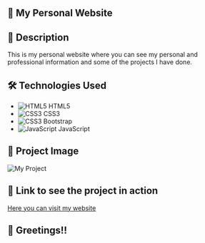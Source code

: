 ## :rocket: My Personal Website

## :page_with_curl: Description

This is my personal website where you can see my personal and professional information and some of the projects I have done.

## :hammer_and_wrench: Technologies Used

- ![HTML5](https://img.icons8.com/color/48/000000/html-5--v1.png) HTML5
- ![CSS3](https://img.icons8.com/color/48/000000/css3.png) CSS3
- ![CSS3](https://img.icons8.com/color/48/000000/bootstrap.png) Bootstrap
- ![JavaScript](https://img.icons8.com/color/48/000000/javascript--v1.png) JavaScript

## :camera_flash: Project Image

![My Project]()

## :link: Link to see the project in action

[Here you can visit my website](https://mywebsite-dev.netlify.app/)

## :wave: Greetings!!